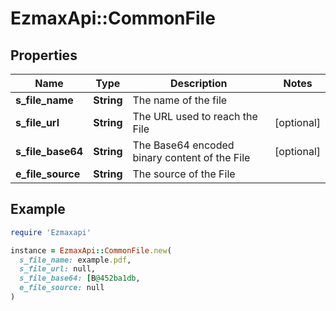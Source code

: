 # EzmaxApi::CommonFile

## Properties

| Name | Type | Description | Notes |
| ---- | ---- | ----------- | ----- |
| **s_file_name** | **String** | The name of the file |  |
| **s_file_url** | **String** | The URL used to reach the File | [optional] |
| **s_file_base64** | **String** | The Base64 encoded binary content of the File | [optional] |
| **e_file_source** | **String** | The source of the File |  |

## Example

```ruby
require 'Ezmaxapi'

instance = EzmaxApi::CommonFile.new(
  s_file_name: example.pdf,
  s_file_url: null,
  s_file_base64: [B@452ba1db,
  e_file_source: null
)
```

